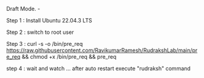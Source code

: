 Draft Mode. -

Step 1 : Install Ubuntu 22.04.3 LTS 

Step 2 : switch to root user

Step 3 : curl -s -o /bin/pre_req https://raw.githubusercontent.com/RavikumarRamesh/RudrakshLab/main/pre_req  && chmod +x /bin/pre_req && pre_req

step 4 : wait and watch ... after auto restart execute "rudraksh" command
